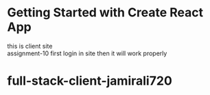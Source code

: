 # Getting Started with Create React App
this is client site  
assignment-10 
first login in site 
then it will work properly 
# full-stack-client-jamirali720
